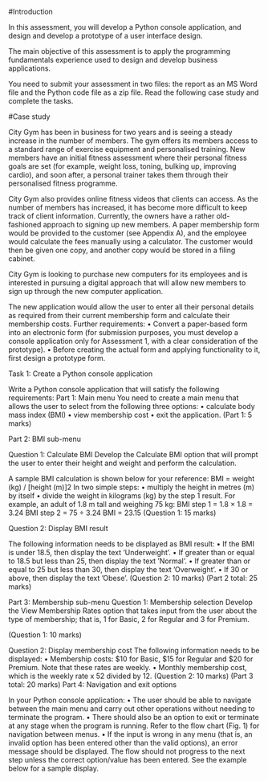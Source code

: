 #Introduction

In this assessment, you will develop a Python console application, and design and develop a
prototype of a user interface design. 

The main objective of this assessment is to apply the
programming fundamentals experience used to design and develop business applications.

You need to submit your assessment in two files: the report as an MS Word file and the
Python code file as a zip file.
Read the following case study and complete the tasks.

#Case study

City Gym has been in business for two years and is seeing a steady increase in the number of
members. The gym offers its members access to a standard range of exercise equipment
and personalised training. New members have an initial fitness assessment where their
personal fitness goals are set (for example, weight loss, toning, bulking up, improving
cardio), and soon after, a personal trainer takes them through their personalised fitness
programme.

City Gym also provides online fitness videos that clients can access. As the number of
members has increased, it has become more difficult to keep track of client information.
Currently, the owners have a rather old-fashioned approach to signing up new members.
A paper membership form would be provided to the customer (see Appendix A), and the
employee would calculate the fees manually using a calculator. The customer would then be
given one copy, and another copy would be stored in a filing cabinet.

City Gym is looking to purchase new computers for its employees and is interested in
pursuing a digital approach that will allow new members to sign up through the new
computer application. 

The new application would allow the user to enter all their personal
details as required from their current membership form and calculate their membership
costs. Further requirements:
• Convert a paper-based form into an electronic form (for submission purposes, you
must develop a console application only for Assessment 1, with a clear consideration
of the prototype).
• Before creating the actual form and applying functionality to it, first design a
prototype form.

Task 1: Create a Python console application

Write a Python console application that will satisfy the following requirements:
Part 1: Main menu
You need to create a main menu that allows the user to select from the following three
options:
• calculate body mass index (BMI)
• view membership cost
• exit the application.
(Part 1: 5 marks)

Part 2: BMI sub-menu

Question 1: Calculate BMI
Develop the Calculate BMI option that will prompt the user to enter their height and weight
and perform the calculation.

A sample BMI calculation is shown below for your reference:
BMI = weight (kg) / [height (m)]2
In two simple steps:
• multiply the height in metres (m) by itself
• divide the weight in kilograms (kg) by the step 1 result.
For example, an adult of 1.8 m tall and weighing 75 kg:
BMI step 1 = 1.8 × 1.8 = 3.24
BMI step 2 = 75 ÷ 3.24
BMI = 23.15
(Question 1: 15 marks)

Question 2: Display BMI result

The following information needs to be displayed as BMI result:
• If the BMI is under 18.5, then display the text ’Underweight’.
• If greater than or equal to 18.5 but less than 25, then display the text ’Normal’.
• If greater than or equal to 25 but less than 30, then display the text ’Overweight’.
• If 30 or above, then display the text ’Obese’.
(Question 2: 10 marks)
(Part 2 total: 25 marks)

Part 3: Membership sub-menu
Question 1: Membership selection
Develop the View Membership Rates option that takes input from the user about the type
of membership; that is, 1 for Basic, 2 for Regular and 3 for Premium.

(Question 1: 10 marks)

Question 2: Display membership cost
The following information needs to be displayed:
• Membership costs: $10 for Basic, $15 for Regular and $20 for Premium. Note that
these rates are weekly.
• Monthly membership cost, which is the weekly rate x 52 divided by 12.
(Question 2: 10 marks)
(Part 3 total: 20 marks)
Part 4: Navigation and exit options

In your Python console application:
• The user should be able to navigate between the main menu and carry out other
operations without needing to terminate the program.
• There should also be an option to exit or terminate at any stage when the program is
running. Refer to the flow chart (Fig. 1) for navigation between menus.
• If the input is wrong in any menu (that is, an invalid option has been entered other
than the valid options), an error message should be displayed. The flow should not
progress to the next step unless the correct option/value has been entered.
See the example below for a sample display.
